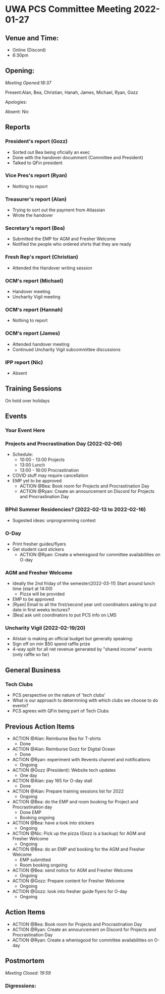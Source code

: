 # UWA PCS Committee Meeting 2022-01-27

## Venue and Time:
- Online (Discord)
- 6:30pm 


## Opening: 

*Meeting Opened:18:37* 

Present:Alan, Bea, Christian, Hanah, James, Michael, Ryan, Gozz

Apologies:

Absent: Nic


## Reports

### President's report (Gozz)
- Sorted out Bea being oficially an exec
- Done with the handover documment (Committee and President)
- Talked to QFin president

### Vice Pres's report (Ryan)
- Nothing to report

### Treasurer's report (Alan)
- Trying to sort out the payment from Atlassian
- Wrote the handover

### Secretary's report (Bea)
- Submitted the EMP for AGM and Fresher Welcome
- Notified the people who ordered shirts that they are ready

### Fresh Rep's report (Christian)
- Attended the Handover writing session

### OCM's report (Michael)
- Handover meeting
- Uncharity Vigil meeting

### OCM's report (Hannah)
- Nothing to report

### OCM's report (James)
- Attended handover meeting
- Continued Uncharity Vigil subcommittee discussions

### IPP report (Nic)
- Absent

## Training Sessions
On hold over holidays


## Events


### Your Event Here 

### Projects and Procrastination Day (2022-02-06)
- Schedule:
    - 10:00 - 13:00 Projects
    - 13:00 Lunch
    - 13:00 - 16:00 Procrastination
- COVID stuff may require cancellation
- EMP yet to be approved
    - ACTION @Bea: Book room for Projects and Procrastination Day
    - ACTION @Ryan: Create an announcement on Discord for Projects and Procrastination Day


### BPhil Summer Residencies? (2022-02-13 to 2022-02-16)
- Sugested ideas: unprogramming contest

### O-Day
- Print fresher guides/flyers
- Get student card stickers
    - ACTION @Ryan: Create a whenisgood for committee availabilities on O-day
### AGM and Fresher Welcome
- Ideally the 2nd friday of the semester(2022-03-11) Start around lunch time (start at 14:00)
    - Pizza will be provided
- EMP to be approved
- [Ryan] Email to all the first/second year unit coordinators asking to put date in first weeks lectures?     
- [Bea] ask unit coordinators to put PCS info on LMS

### Uncharity Vigil (2022-02-19/20)
- Alistair is making an official budget but generally speaking:
- Sign off on min $50 spend raffle prize
- 4-way split for all net revenue generated by "shared income" events (only raffle so far) 

## General Business

### Tech Clubs
- PCS perspective on the nature of 'tech clubs'
- What is our approach to determining with which clubs we choose to do events? 
- PCS agrees with QFin being part of Tech Clubs

## Previous Action Items
- ACTION @Alan: Reimburse Bea for T-shirts
  - Done
- ACTION @Alan: Reimburse Gozz for Digital Ocean
  - Done
- ACTION @Ryan: experiment with #events channel and notifications
  - Ongoing
- ACTION @Gozz (President): Website tech updates
  - One day
- ACTION @Alan: pay 165 for O-day stall
  - Done
- ACTION @Alan: Prepare training sessions list for 2022
  - Ongoing
- ACTION @Bea: do the EMP and room booking for Project and Procrastination day
  - Done EMP
  - Booking ongoing
- ACTION @Bea: have a look into stickers 
  - Ongoing
- ACTION @Nic: Pick up the pizza (Gozz is a backup) for AGM and Fresher Welcome
    - Ongoing
- ACTION @Bea: do an EMP and booking for the AGM and Fresher Welcome
  - EMP submitted
  - Room booking ongoing
- ACTION @Bea: send notice for AGM and Fresher Welcome
  - Ongoing
- ACTION @Gozz: Prepare content for Fresher Welcome
  - Ongoing
- ACTION @Gozz: look into fresher guide flyers for O-day
  - Ongoing

## Action Items
- ACTION @Bea: Book room for Projects and Procrastination Day
- ACTION @Ryan: Create an announcement on Discord for Projects and Procrastination Day
- ACTION @Ryan: Create a whenisgood for committee availabilities on O-day

## Postmortem

*Meeting Closed: 19:59*

### Digressions: 


